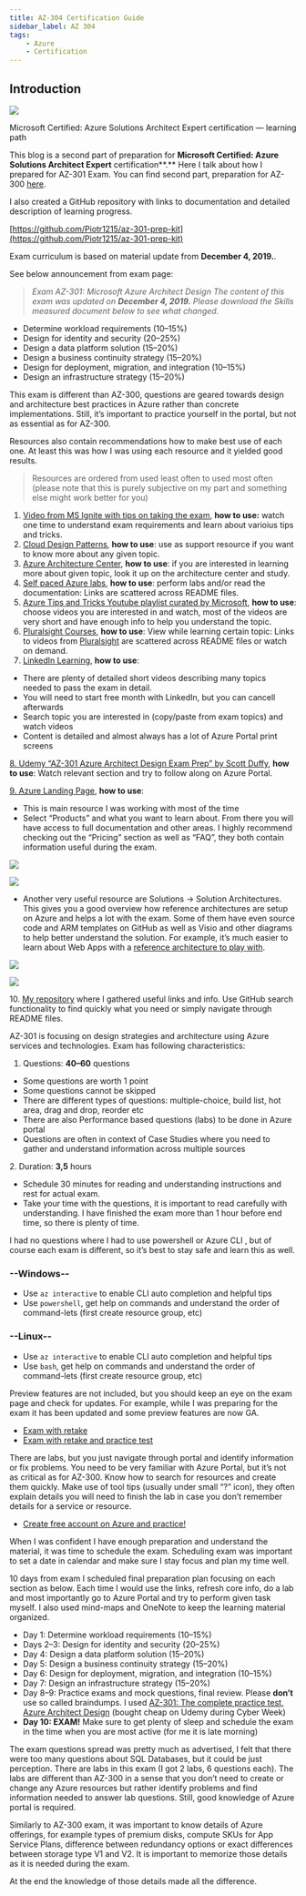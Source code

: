 ```yaml
---
title: AZ-304 Certification Guide
sidebar_label: AZ 304
tags:
    - Azure
    - Certification
---
```


## Introduction

![](https://miro.medium.com/max/2752/1*XgjNqx3rsImpoYzifqnx8w.png)

Microsoft Certified: Azure Solutions Architect Expert certification — learning path

This blog is a second part of preparation for **Microsoft Certified: Azure Solutions Architect Expert** certification**.** Here I talk about how I prepared for AZ-301 Exam. You can find second part, preparation for AZ-300 [here](https://medium.com/@piotrzan/8-tips-to-prepare-for-az-300-exam-cadff5532394).

I also created a GitHub repository with links to documentation and detailed description of learning progress.

[https://github.com/Piotr1215/az-301-prep-kit](https://github.com/Piotr1215/az-301-prep-kit)

Exam curriculum is based on material update from **December 4, 2019.**.

See below announcement from exam page:

> _Exam AZ-301: Microsoft Azure Architect Design The content of this exam was updated on_ **_December 4, 2019._** _Please download the Skills measured document below to see what changed._

- Determine workload requirements (10–15%)
- Design for identity and security (20–25%)
- Design a data platform solution (15–20%)
- Design a business continuity strategy (15–20%)
- Design for deployment, migration, and integration (10–15%)
- Design an infrastructure strategy (15–20%)

This exam is different than AZ-300, questions are geared towards design and architecture best practices in Azure rather than concrete implementations. Still, it’s important to practice yourself in the portal, but not as essential as for AZ-300.

Resources also contain recommendations how to make best use of each one. At least this was how I was using each resource and it yielded good results.

> Resources are ordered from used least often to used most often (please note that this is purely subjective on my part and something else might work better for you)

1. [Video from MS Ignite with tips on taking the exam](https://myignite.techcommunity.microsoft.com/sessions/78629?source=sessions), **how to use:** watch one time to understand exam requirements and learn about varioius tips and tricks.
2. [Cloud Design Patterns](https://docs.microsoft.com/en-us/azure/architecture/patterns/), **how to use**: use as support resource if you want to know more about any given topic.
3. [Azure Architecture Center](https://docs.microsoft.com/en-gb/azure/architecture/), **how to use**: if you are interested in learning more about given topic, look it up on the architecture center and study.
4. [Self paced Azure labs](https://www.microsoft.com/HandsOnLabs/SelfPacedLabs), **how to use**: perform labs and/or read the documentation: Links are scattered across README files.
5. [Azure Tips and Tricks Youtube playlist curated by Microsoft](https://www.youtube.com/playlist?list=PLLasX02E8BPCNCK8Thcxu-Y-XcBUbhFWC), **how to use**: choose videos you are interested in and watch, most of the videos are very short and have enough info to help you understand the topic.
6. [Pluralsight Courses](https://app.pluralsight.com/paths/certificate/microsoft-azure-architect-design-az-301), **how to use**: View while learning certain topic: Links to videos from [Pluralsight](https://app.pluralsight.com/paths/certificate/microsoft-azure-architect-design-az-301) are scattered across README files or watch on demand.
7. [LinkedIn Learning](https://www.linkedin.com/learning/me), **how to use**:

- There are plenty of detailed short videos describing many topics needed to pass the exam in detail.
- You will need to start free month with LinkedIn, but you can cancell afterwards
- Search topic you are interested in (copy/paste from exam topics) and watch videos
- Content is detailed and almost always has a lot of Azure Portal print screens

[8\. Udemy “AZ-301 Azure Architect Design Exam Prep” by Scott Duffy](https://www.udemy.com/course/az301-azure/), **how to use**: Watch relevant section and try to follow along on Azure Portal.

[9\. Azure Landing Page](https://azure.microsoft.com/en-ca/), **how to use**:

- This is main resource I was working with most of the time
- Select “Products” and what you want to learn about. From there you will have access to full documentation and other areas. I highly recommend checking out the “Pricing” section as well as “FAQ”, they both contain information useful during the exam.

![](https://miro.medium.com/max/60/0*jZvUvQCjN3ICzcL_.png?q=20)

![](https://miro.medium.com/max/2618/0*jZvUvQCjN3ICzcL_.png)

- Another very useful resource are Solutions -> Solution Architectures. This gives you a good overview how reference architectures are setup on Azure and helps a lot with the exam. Some of them have even source code and ARM templates on GitHub as well as Visio and other diagrams to help better understand the solution. For example, it’s much easier to learn about Web Apps with a [reference architecture to play with](https://docs.microsoft.com/en-gb/azure/architecture/reference-architectures/app-service-web-app/basic-web-app).

![](https://miro.medium.com/max/60/0*8a95sRZv0dAyEePi?q=20)

![](https://miro.medium.com/max/5200/0*8a95sRZv0dAyEePi)

10\. [My repository](https://github.com/Piotr1215/az-301-prep-kit) where I gathered useful links and info. Use GitHub search functionality to find quickly what you need or simply navigate through README files.

AZ-301 is focusing on design strategies and architecture using Azure services and technologies. Exam has following characteristics:

1. Questions: **40–60** questions

- Some questions are worth 1 point
- Some questions cannot be skipped
- There are different types of questions: multiple-choice, build list, hot area, drag and drop, reorder etc
- There are also Performance based questions (labs) to be done in Azure portal
- Questions are often in context of Case Studies where you need to gather and understand information across multiple sources

2\. Duration: **3,5** hours

- Schedule 30 minutes for reading and understanding instructions and rest for actual exam.
- Take your time with the questions, it is important to read carefully with understanding. I have finished the exam more than 1 hour before end time, so there is plenty of time.

I had no questions where I had to use powershell or Azure CLI , but of course each exam is different, so it’s best to stay safe and learn this as well.

<!-- select:start -->
<!-- select-menu-labels: Operating System -->

### --Windows--

- Use `az interactive` to enable CLI auto completion and helpful tips
- Use `powershell`, get help on commands and understand the order of command-lets (first create resource group, etc)

### --Linux--

- Use `az interactive` to enable CLI auto completion and helpful tips
- Use `bash`, get help on commands and understand the order of command-lets (first create resource group, etc)

<!-- select:end -->

Preview features are not included, but you should keep an eye on the exam page and check for updates. For example, while I was preparing for the exam it has been updated and some preview features are now GA.

- [Exam with retake](https://eu1.mindhub.com/microsoft-exam-replay-mcp-exam-plus-retake/p/Microsoft-Exam-Replay?utm_source=msftmarketing&utm_medium=msft_offers&utm_campaign=ExamReplayFY20&utm_term=ERFY20&utm_content=weblink3)
- [Exam with retake and practice test](https://eu1.mindhub.com/microsoft-exam-replay-with-practice-test-mcp-exam/p/Microsoft-Exam-Replay-PT?utm_source=msftmarketing&utm_medium=msft_offers&utm_campaign=ExamReplayFY20&utm_term=ERFY20&utm_content=weblink)

There are labs, but you just navigate through portal and identify information or fix problems. You need to be very familiar with Azure Portal, but it’s not as critical as for AZ-300. Know how to search for resources and create them quickly. Make use of tool tips (usually under small “?” icon), they often explain details you will need to finish the lab in case you don’t remember details for a service or resource.

- [Create free account on Azure and practice!](https://azure.microsoft.com/en-us/free/)

When I was confident I have enough preparation and understand the material, it was time to schedule the exam. Scheduling exam was important to set a date in calendar and make sure I stay focus and plan my time well.

10 days from exam I scheduled final preparation plan focusing on each section as below. Each time I would use the links, refresh core info, do a lab and most importantly go to Azure Portal and try to perform given task myself. I also used mind-maps and OneNote to keep the learning material organized.

- Day 1: Determine workload requirements (10–15%)
- Days 2–3: Design for identity and security (20–25%)
- Day 4: Design a data platform solution (15–20%)
- Day 5: Design a business continuity strategy (15–20%)
- Day 6: Design for deployment, migration, and integration (10–15%)
- Day 7: Design an infrastructure strategy (15–20%)
- Day 8–9: Practice exams and mock questions, final review. Please **don’t** use so called braindumps. I used [AZ-301: The complete practice test, Azure Architect Design](https://www.udemy.com/course/exam-az-301-microsoft-azure-architect-design-test/) (bought cheap on Udemy during Cyber Week)
- **Day 10: EXAM!** Make sure to get plenty of sleep and schedule the exam in the time when you are most active (for me it is late morning)

The exam questions spread was pretty much as advertised, I felt that there were too many questions about SQL Databases, but it could be just perception. There are labs in this exam (I got 2 labs, 6 questions each). The labs are different than AZ-300 in a sense that you don’t need to create or change any Azure resources but rather identify problems and find information needed to answer lab questions. Still, good knowledge of Azure portal is required.

Similarly to AZ-300 exam, it was important to know details of Azure offerings, for example types of premium disks, compute SKUs for App Service Plans, difference between redundancy options or exact differences between storage type V1 and V2. It is important to memorize those details as it is needed during the exam.

At the end the knowledge of those details made all the difference.
